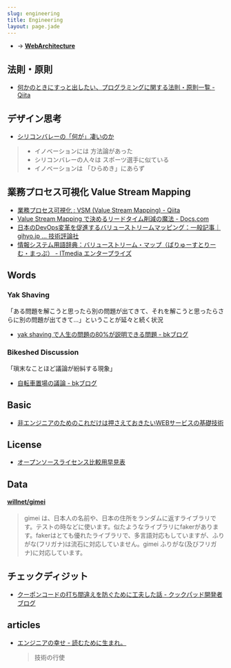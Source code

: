 ```yaml
---
slug: engineering
title: Engineering
layout: page.jade
---
```


- → __[WebArchitecture](/wiki/webarchitecture/)__


## 法則・原則

- [何かのときにすっと出したい、プログラミングに関する法則・原則一覧 - Qiita](http://qiita.com/hirokidaichi/items/d6c473d8011bd9330e63)


## デザイン思考

- [シリコンバレーの「何が」凄いのか](https://www.slideshare.net/atsnakada/ss-80520040)
> - イノベーションには 方法論があった
> - シリコンバレーの人々は スポーツ選手に似ている
> - イノベーションは 「ひらめき」にあらず


## 業務プロセス可視化 Value Stream Mapping

- [業務プロセス可視化 : VSM \(Value Stream Mapping\) \- Qiita](https://qiita.com/i35_267/items/1c2d75861b55c537f1e0)
- [Value Stream Mapping で決めるリードタイム削減の魔法 \- Docs\.com](https://docs.com/ushio-tsuyoshi/7681/value-stream-mapping)
- [日本のDevOps変革を促進するバリューストリームマッピング：一般記事｜gihyo\.jp … 技術評論社](http://gihyo.jp/dev/column/01/devops/2017/value-stream-mapping)
- [情報システム用語辞典：バリューストリーム・マップ（ばりゅーすとりーむ・まっぷ） \- ITmedia エンタープライズ](http://www.itmedia.co.jp/im/articles/0803/24/news136.html)


## Words

### Yak Shaving
「ある問題を解こうと思ったら別の問題が出てきて、それを解こうと思ったらさらに別の問題が出てきて…」ということが延々と続く状況
- [yak shaving で人生の問題の80%が説明できる問題 - bkブログ](http://0xcc.net/blog/archives/000196.html)

### Bikeshed Discussion
「瑣末なことほど議論が紛糾する現象」
- [自転車置場の議論 - bkブログ](http://0xcc.net/blog/archives/000135.html)


## Basic
- [非エンジニアのためのこれだけは押さえておきたいWEBサービスの基礎技術](http://www.slideshare.net/tech-camp/ss-47269649)


## License
- [オープンソースライセンス比較用早見表](https://docs.google.com/spreadsheets/d/1smp9rjunA2DeagL65gy2fqUC-7i-90gQZk2uJ81hE0M/htmlview?sle=true#gid=0)


## Data

#### [willnet/gimei](https://github.com/willnet/gimei)

> gimei は、日本人の名前や、日本の住所をランダムに返すライブラリです。テストの時などに使います。似たようなライブラリにfakerがあります。fakerはとても優れたライブラリで、多言語対応もしていますが、ふりがな(フリガナ)は流石に対応していません。gimei ふりがな(及びフリガナ)に対応しています。


## チェックディジット
- [クーポンコードの打ち間違えを防ぐために工夫した話 - クックパッド開発者ブログ](http://techlife.cookpad.com/entry/2015/06/23/142920)


## articles

- [エンジニアの幸せ \- 読むために生まれ。](http://yshigeru.hatenablog.com/entry/2017/05/21/120524)
  > 技術の行使
